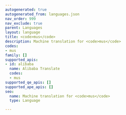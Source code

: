 ```yaml
---
autogenerated: true
autogenerated_from: languages.json
nav_order: 999
nav_exclude: true
parent: Languages
layout: language
title: <code>mus</code>
description: Machine translation for <code>mus</code>
codes:
- mus
family: []
supported_apis:
- id: alibaba
  name: Alibaba Translate
  codes:
  - mus
supported_qe_apis: []
supported_ape_apis: []
seo:
  name: Machine translation for <code>mus</code>
  type: Language

---
```


